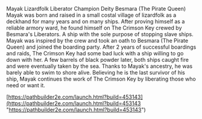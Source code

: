 Mayak Lizardfolk Liberator Champion Deity Besmara (The Pirate Queen) Mayak was born and raised in a small costal village of lizardfolk as a deckhand for many years and on many ships. After proving himself as a reliable armory ward, he found himself on The Crimson Key crewed by Besmara's Liberators. A ship with the sole purpose of stopping slave ships. Mayak was inspired by the crew and took an oath to Besmara (The Pirate Queen) and joined the boarding party. After 2 years of successful boardings and raids, The Crimson Key had some bad luck with a ship willing to go down with her. A few barrels of black powder later, both ships caught fire and were eventually taken by the sea. Thanks to Mayak's ancestry, he was barely able to swim to shore alive. Believing he is the last survivor of his ship, Mayak continues the work of The Crimson Key by liberating those who need or want it.

[https://pathbuilder2e.com/launch.html?build=453143](https://pathbuilder2e.com/launch.html?build=453143 "https://pathbuilder2e.com/launch.html?build=453143")